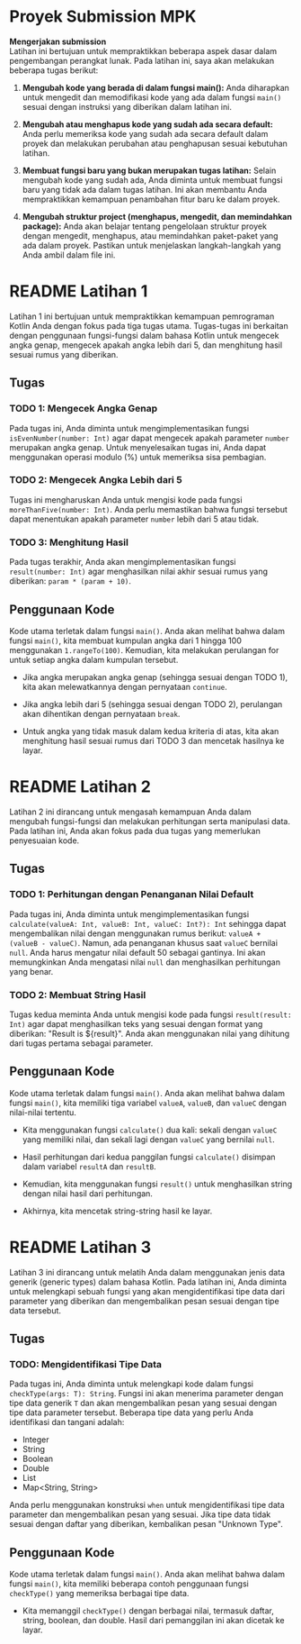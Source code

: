 # Proyek Submission MPK

**Mengerjakan submission**<br>
Latihan ini bertujuan untuk mempraktikkan beberapa aspek dasar dalam pengembangan perangkat lunak. Pada latihan ini, saya akan melakukan beberapa tugas berikut:

1. **Mengubah kode yang berada di dalam fungsi main():** Anda diharapkan untuk mengedit dan memodifikasi kode yang ada dalam fungsi `main()` sesuai dengan instruksi yang diberikan dalam latihan ini.

2. **Mengubah atau menghapus kode yang sudah ada secara default:** Anda perlu memeriksa kode yang sudah ada secara default dalam proyek dan melakukan perubahan atau penghapusan sesuai kebutuhan latihan.

3. **Membuat fungsi baru yang bukan merupakan tugas latihan:** Selain mengubah kode yang sudah ada, Anda diminta untuk membuat fungsi baru yang tidak ada dalam tugas latihan. Ini akan membantu Anda mempraktikkan kemampuan penambahan fitur baru ke dalam proyek.

4. **Mengubah struktur project (menghapus, mengedit, dan memindahkan package):** Anda akan belajar tentang pengelolaan struktur proyek dengan mengedit, menghapus, atau memindahkan paket-paket yang ada dalam proyek. Pastikan untuk menjelaskan langkah-langkah yang Anda ambil dalam file ini.

# README Latihan 1

Latihan 1 ini bertujuan untuk mempraktikkan kemampuan pemrograman Kotlin Anda dengan fokus pada tiga tugas utama. Tugas-tugas ini berkaitan dengan penggunaan fungsi-fungsi dalam bahasa Kotlin untuk mengecek angka genap, mengecek apakah angka lebih dari 5, dan menghitung hasil sesuai rumus yang diberikan.

## Tugas

### TODO 1: Mengecek Angka Genap

Pada tugas ini, Anda diminta untuk mengimplementasikan fungsi `isEvenNumber(number: Int)` agar dapat mengecek apakah parameter `number` merupakan angka genap. Untuk menyelesaikan tugas ini, Anda dapat menggunakan operasi modulo (%) untuk memeriksa sisa pembagian.

### TODO 2: Mengecek Angka Lebih dari 5

Tugas ini mengharuskan Anda untuk mengisi kode pada fungsi `moreThanFive(number: Int)`. Anda perlu memastikan bahwa fungsi tersebut dapat menentukan apakah parameter `number` lebih dari 5 atau tidak.

### TODO 3: Menghitung Hasil

Pada tugas terakhir, Anda akan mengimplementasikan fungsi `result(number: Int)` agar menghasilkan nilai akhir sesuai rumus yang diberikan: `param * (param + 10)`.

## Penggunaan Kode

Kode utama terletak dalam fungsi `main()`. Anda akan melihat bahwa dalam fungsi `main()`, kita membuat kumpulan angka dari 1 hingga 100 menggunakan `1.rangeTo(100)`. Kemudian, kita melakukan perulangan for untuk setiap angka dalam kumpulan tersebut.

- Jika angka merupakan angka genap (sehingga sesuai dengan TODO 1), kita akan melewatkannya dengan pernyataan `continue`.

- Jika angka lebih dari 5 (sehingga sesuai dengan TODO 2), perulangan akan dihentikan dengan pernyataan `break`.

- Untuk angka yang tidak masuk dalam kedua kriteria di atas, kita akan menghitung hasil sesuai rumus dari TODO 3 dan mencetak hasilnya ke layar.

# README Latihan 2

Latihan 2 ini dirancang untuk mengasah kemampuan Anda dalam mengubah fungsi-fungsi dan melakukan perhitungan serta manipulasi data. Pada latihan ini, Anda akan fokus pada dua tugas yang memerlukan penyesuaian kode.

## Tugas

### TODO 1: Perhitungan dengan Penanganan Nilai Default

Pada tugas ini, Anda diminta untuk mengimplementasikan fungsi `calculate(valueA: Int, valueB: Int, valueC: Int?): Int` sehingga dapat mengembalikan nilai dengan menggunakan rumus berikut: `valueA + (valueB - valueC)`. Namun, ada penanganan khusus saat `valueC` bernilai `null`. Anda harus mengatur nilai default 50 sebagai gantinya. Ini akan memungkinkan Anda mengatasi nilai `null` dan menghasilkan perhitungan yang benar.

### TODO 2: Membuat String Hasil

Tugas kedua meminta Anda untuk mengisi kode pada fungsi `result(result: Int)` agar dapat menghasilkan teks yang sesuai dengan format yang diberikan: "Result is ${result}". Anda akan menggunakan nilai yang dihitung dari tugas pertama sebagai parameter.

## Penggunaan Kode

Kode utama terletak dalam fungsi `main()`. Anda akan melihat bahwa dalam fungsi `main()`, kita memiliki tiga variabel `valueA`, `valueB`, dan `valueC` dengan nilai-nilai tertentu.

- Kita menggunakan fungsi `calculate()` dua kali: sekali dengan `valueC` yang memiliki nilai, dan sekali lagi dengan `valueC` yang bernilai `null`.

- Hasil perhitungan dari kedua panggilan fungsi `calculate()` disimpan dalam variabel `resultA` dan `resultB`.

- Kemudian, kita menggunakan fungsi `result()` untuk menghasilkan string dengan nilai hasil dari perhitungan.

- Akhirnya, kita mencetak string-string hasil ke layar.

# README Latihan 3

Latihan 3 ini dirancang untuk melatih Anda dalam menggunakan jenis data generik (generic types) dalam bahasa Kotlin. Pada latihan ini, Anda diminta untuk melengkapi sebuah fungsi yang akan mengidentifikasi tipe data dari parameter yang diberikan dan mengembalikan pesan sesuai dengan tipe data tersebut.

## Tugas

### TODO: Mengidentifikasi Tipe Data

Pada tugas ini, Anda diminta untuk melengkapi kode dalam fungsi `checkType(args: T): String`. Fungsi ini akan menerima parameter dengan tipe data generik `T` dan akan mengembalikan pesan yang sesuai dengan tipe data parameter tersebut. Beberapa tipe data yang perlu Anda identifikasi dan tangani adalah:

- Integer
- String
- Boolean
- Double
- List<String>
- Map<String, String>

Anda perlu menggunakan konstruksi `when` untuk mengidentifikasi tipe data parameter dan mengembalikan pesan yang sesuai. Jika tipe data tidak sesuai dengan daftar yang diberikan, kembalikan pesan "Unknown Type".

## Penggunaan Kode

Kode utama terletak dalam fungsi `main()`. Anda akan melihat bahwa dalam fungsi `main()`, kita memiliki beberapa contoh penggunaan fungsi `checkType()` yang memeriksa berbagai tipe data.

- Kita memanggil `checkType()` dengan berbagai nilai, termasuk daftar, string, boolean, dan double. Hasil dari pemanggilan ini akan dicetak ke layar.

